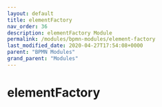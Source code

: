 ```yaml
---
layout: default
title: elementFactory 
nav_order: 36
description: elementFactory Module
permalink: /modules/bpmn-modules/element-factory
last_modified_date: 2020-04-27T17:54:08+0000
parent: "BPMN Modules"
grand_parent: "Modules"
---
```


# elementFactory